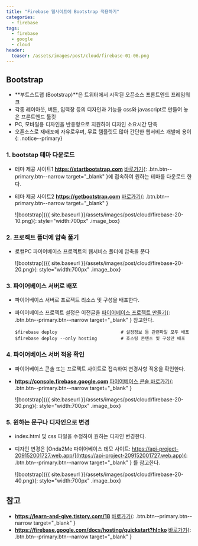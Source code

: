 ```yaml
---
title: "Firebase 웹사이트에 Bootstrap 적용하기"
categories: 
  - firebase
tags:
  - firebase
  - google
  - cloud
header:
  teaser: /assets/images/post/cloud/firebase-01-06.png
---
```


## Bootstrap 

+ **부트스트랩 (Bootstrap)**은 트위터에서 시작된 오픈소스 프론트엔드 프레임워크
+ 각종 레이아웃, 버튼, 입력창 등의 디자인과 기능을 css와 javascript로 만들어 놓은 프론트엔드 툴킷
+ PC, 모바일용 디자인을 반응형으로 지원하여 디자인 소요시간 단축
+ 오픈소스로 재배포에 자유로우며, 무료 템플릿도 많아 간단한 웹서비스 개발에 용이
{: .notice--primary}

### 1. bootstap 테마 다운로드


+ 테마 제공 사이트1 **https://startbootstrap.com**  [바로가기](https://startbootstrap.com){: .btn.btn--primary.btn--narrow target="_blank" }에 접속하여 원하는 테마를 다운로드 한다.
+ 테마 제공 사이트2 **https://getbootstrap.com**  [바로가기](https://getbootstrap.com){: .btn.btn--primary.btn--narrow target="_blank" }

    ![bootstrap]({{ site.baseurl }}/assets/images/post/cloud/firebase-20-10.png){: style="width:700px" .image_box}


### 2. 프로젝트 폴더에 압축 풀기

+ 로컬PC 파이어베이스 프로젝트의 웹서비스 폴더에 압축을 푼다

    ![bootstrap]({{ site.baseurl }}/assets/images/post/cloud/firebase-20-20.png){: style="width:700px" .image_box}

### 3. 파이어베이스 서버로 배포

+ 파이어베이스 서버로 프로젝트 리소스 및 구성을 배포한다.    
+ 파이어베이스 프로젝트 설정은 이전글을 [파이어베이스 프로젝트 만들기](/firebase/google-firebase-01/){: .btn.btn--primary.btn--narrow target="_blank" } 참고한다.

    ```
    $firebase deploy                        # 설정정보 등 관련파일 모두 배포    
    $firebase deploy --only hosting         # 호스팅 콘텐츠 및 구성만 배포
    ```

### 4. 파이어베이스 서버 적용 확인    

+ 파이어베이스 콘솔 또는 프로젝트 사이트로 접속하여 변경사항 적용을 확인한다.
+ **https://console.firebase.google.com**  [파이어베이스 콘솔 바로가기](https://console.firebase.google.com/?hl=ko){: .btn.btn--primary.btn--narrow target="_blank" }

    ![bootstrap]({{ site.baseurl }}/assets/images/post/cloud/firebase-20-30.png){: style="width:700px" .image_box}


### 5. 원하는 문구나 디자인으로 변경    

+ index.html 및 css 파일을 수정하여 원하는 디자인 변경한다.
+ 디자인 변경은 [Onda2Me 파이어베이스 데모 사이트: https://api-project-209152001727.web.app/](https://api-project-209152001727.web.app){: .btn.btn--primary.btn--narrow target="_blank" } 를 참고한다.
 
    ![bootstrap]({{ site.baseurl }}/assets/images/post/cloud/firebase-20-40.png){: style="width:700px" .image_box}


## 참고
+ **https://learn-and-give.tistory.com/18**  [바로가기](https://learn-and-give.tistory.com/18){: .btn.btn--primary.btn--narrow target="_blank" }
+ **https://firebase.google.com/docs/hosting/quickstart?hl=ko**  [바로가기](https://firebase.google.com/docs/hosting/quickstart?hl=ko){: .btn.btn--primary.btn--narrow target="_blank" }    
